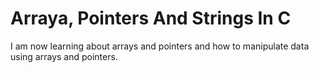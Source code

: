 # Arraya, Pointers And Strings In C
I am now learning about arrays and pointers and how to manipulate data using arrays and pointers.

